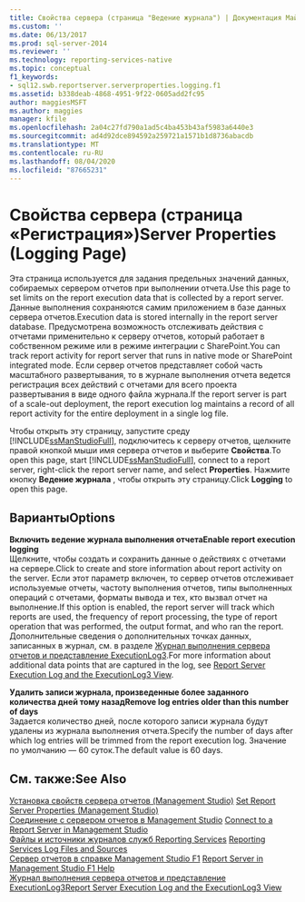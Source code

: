 ```yaml
---
title: Свойства сервера (страница "Ведение журнала") | Документация Майкрософт
ms.custom: ''
ms.date: 06/13/2017
ms.prod: sql-server-2014
ms.reviewer: ''
ms.technology: reporting-services-native
ms.topic: conceptual
f1_keywords:
- sql12.swb.reportserver.serverproperties.logging.f1
ms.assetid: b338deab-4868-4951-9f22-0605add2fc95
author: maggiesMSFT
ms.author: maggies
manager: kfile
ms.openlocfilehash: 2a04c27fd790a1ad5c4ba453b43af5983a6440e3
ms.sourcegitcommit: ad4d92dce894592a259721a1571b1d8736abacdb
ms.translationtype: MT
ms.contentlocale: ru-RU
ms.lasthandoff: 08/04/2020
ms.locfileid: "87665231"
---
```

# <a name="server-properties-logging-page"></a><span data-ttu-id="86950-102">Свойства сервера (страница «Регистрация»)</span><span class="sxs-lookup"><span data-stu-id="86950-102">Server Properties (Logging Page)</span></span>
  <span data-ttu-id="86950-103">Эта страница используется для задания предельных значений данных, собираемых сервером отчетов при выполнении отчета.</span><span class="sxs-lookup"><span data-stu-id="86950-103">Use this page to set limits on the report execution data that is collected by a report server.</span></span> <span data-ttu-id="86950-104">Данные выполнения сохраняются самим приложением в базе данных сервера отчетов.</span><span class="sxs-lookup"><span data-stu-id="86950-104">Execution data is stored internally in the report server database.</span></span> <span data-ttu-id="86950-105">Предусмотрена возможность отслеживать действия с отчетами применительно к серверу отчетов, который работает в собственном режиме или в режиме интеграции с SharePoint.</span><span class="sxs-lookup"><span data-stu-id="86950-105">You can track report activity for report server that runs in native mode or SharePoint integrated mode.</span></span> <span data-ttu-id="86950-106">Если сервер отчетов представляет собой часть масштабного развертывания, то в журнале выполнения отчета ведется регистрация всех действий с отчетами для всего проекта развертывания в виде одного файла журнала.</span><span class="sxs-lookup"><span data-stu-id="86950-106">If the report server is part of a scale-out deployment, the report execution log maintains a record of all report activity for the entire deployment in a single log file.</span></span>  
  
 <span data-ttu-id="86950-107">Чтобы открыть эту страницу, запустите среду [!INCLUDE[ssManStudioFull](../../includes/ssmanstudiofull-md.md)], подключитесь к серверу отчетов, щелкните правой кнопкой мыши имя сервера отчетов и выберите **Свойства**.</span><span class="sxs-lookup"><span data-stu-id="86950-107">To open this page, start [!INCLUDE[ssManStudioFull](../../includes/ssmanstudiofull-md.md)], connect to a report server, right-click the report server name, and select **Properties**.</span></span> <span data-ttu-id="86950-108">Нажмите кнопку **Ведение журнала** , чтобы открыть эту страницу.</span><span class="sxs-lookup"><span data-stu-id="86950-108">Click **Logging** to open this page.</span></span>  
  
## <a name="options"></a><span data-ttu-id="86950-109">Варианты</span><span class="sxs-lookup"><span data-stu-id="86950-109">Options</span></span>  
 <span data-ttu-id="86950-110">**Включить ведение журнала выполнения отчета**</span><span class="sxs-lookup"><span data-stu-id="86950-110">**Enable report execution logging**</span></span>  
 <span data-ttu-id="86950-111">Щелкните, чтобы создать и сохранить данные о действиях с отчетами на сервере.</span><span class="sxs-lookup"><span data-stu-id="86950-111">Click to create and store information about report activity on the server.</span></span> <span data-ttu-id="86950-112">Если этот параметр включен, то сервер отчетов отслеживает используемые отчеты, частоту выполнения отчетов, типы выполненных операций с отчетами, форматы вывода и тех, кто вызвал отчет на выполнение.</span><span class="sxs-lookup"><span data-stu-id="86950-112">If this option is enabled, the report server will track which reports are used, the frequency of report processing, the type of report operation that was performed, the output format, and who ran the report.</span></span> <span data-ttu-id="86950-113">Дополнительные сведения о дополнительных точках данных, записанных в журнал, см. в разделе [Журнал выполнения сервера отчетов и представление ExecutionLog3](../report-server/report-server-executionlog-and-the-executionlog3-view.md).</span><span class="sxs-lookup"><span data-stu-id="86950-113">For more information about additional data points that are captured in the log, see [Report Server Execution Log and the ExecutionLog3 View](../report-server/report-server-executionlog-and-the-executionlog3-view.md).</span></span>  
  
 <span data-ttu-id="86950-114">**Удалить записи журнала, произведенные более заданного количества дней тому назад**</span><span class="sxs-lookup"><span data-stu-id="86950-114">**Remove log entries older than this number of days**</span></span>  
 <span data-ttu-id="86950-115">Задается количество дней, после которого записи журнала будут удалены из журнала выполнения отчета.</span><span class="sxs-lookup"><span data-stu-id="86950-115">Specify the number of days after which log entries will be trimmed from the report execution log.</span></span> <span data-ttu-id="86950-116">Значение по умолчанию — 60 суток.</span><span class="sxs-lookup"><span data-stu-id="86950-116">The default value is 60 days.</span></span>  
  
## <a name="see-also"></a><span data-ttu-id="86950-117">См. также:</span><span class="sxs-lookup"><span data-stu-id="86950-117">See Also</span></span>  
 <span data-ttu-id="86950-118">[Установка свойств сервера отчетов &#40;Management Studio&#41;](set-report-server-properties-management-studio.md) </span><span class="sxs-lookup"><span data-stu-id="86950-118">[Set Report Server Properties &#40;Management Studio&#41;](set-report-server-properties-management-studio.md) </span></span>  
 <span data-ttu-id="86950-119">[Соединение с сервером отчетов в Management Studio](connect-to-a-report-server-in-management-studio.md) </span><span class="sxs-lookup"><span data-stu-id="86950-119">[Connect to a Report Server in Management Studio](connect-to-a-report-server-in-management-studio.md) </span></span>  
 <span data-ttu-id="86950-120">[Файлы и источники журналов служб Reporting Services](../report-server/reporting-services-log-files-and-sources.md) </span><span class="sxs-lookup"><span data-stu-id="86950-120">[Reporting Services Log Files and Sources](../report-server/reporting-services-log-files-and-sources.md) </span></span>  
 <span data-ttu-id="86950-121">[Сервер отчетов в справке Management Studio F1](report-server-in-management-studio-f1-help.md) </span><span class="sxs-lookup"><span data-stu-id="86950-121">[Report Server in Management Studio F1 Help](report-server-in-management-studio-f1-help.md) </span></span>  
 [<span data-ttu-id="86950-122">Журнал выполнения сервера отчетов и представление ExecutionLog3</span><span class="sxs-lookup"><span data-stu-id="86950-122">Report Server Execution Log and the ExecutionLog3 View</span></span>](../report-server/report-server-executionlog-and-the-executionlog3-view.md)  
  
  
